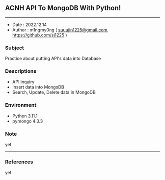 ## ACNH API To MongoDB With Python!

---

* Date : 2022.12.14
* Author : m1ngmy0ng ( suuujin1225@gmail.com, https://github.com/sj1225 )

### Subject
Practice about putting API's data into Database

### Descriptions
* API inquiry
* Insert data into MongoDB
* Search, Update, Delete data in MongoDB

### Environment
* Python 3.11.1
* pymongo 4.3.3

### Note
yet

---

### References
yet